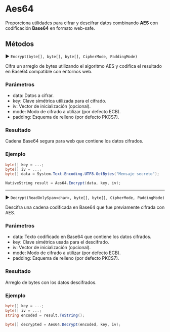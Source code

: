 # Aes64

Proporciona utilidades para cifrar y descifrar datos combinando **AES** con codificación **Base64** en formato web-safe.

## Métodos

▶ `Encrypt(byte[], byte[], byte[], CipherMode, PaddingMode)`

Cifra un arreglo de bytes utilizando el algoritmo AES y codifica el resultado en Base64 compatible con entornos web.

### Parámetros

* data: Datos a cifrar.
* key: Clave simétrica utilizada para el cifrado.
* iv: Vector de inicialización (opcional).
* mode: Modo de cifrado a utilizar (por defecto ECB).
* padding: Esquema de relleno (por defecto PKCS7).

### Resultado

Cadena Base64 segura para web que contiene los datos cifrados.

### Ejemplo

```csharp
byte[] key = ...;
byte[] iv = ...;
byte[] data = System.Text.Encoding.UTF8.GetBytes("Mensaje secreto");

NativeString result = Aes64.Encrypt(data, key, iv);
```

---

▶ `Decrypt(ReadOnlySpan<char>, byte[], byte[], CipherMode, PaddingMode)`

Descifra una cadena codificada en Base64 que fue previamente cifrada con AES.

### Parámetros

* data: Texto codificado en Base64 que contiene los datos cifrados.
* key: Clave simétrica usada para el descifrado.
* iv: Vector de inicialización (opcional).
* mode: Modo de cifrado a utilizar (por defecto ECB).
* padding: Esquema de relleno (por defecto PKCS7).

### Resultado

Arreglo de bytes con los datos descifrados.

### Ejemplo

```csharp
byte[] key = ...;
byte[] iv = ...;
string encoded = result.ToString();

byte[] decrypted = Aes64.Decrypt(encoded, key, iv);
```
